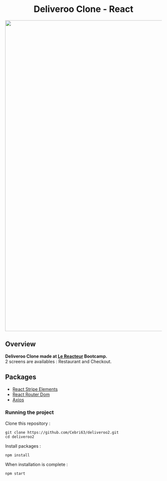 <h1 align="center">
	Deliveroo Clone - React
</h1>

<p align="center">
	<img src="https://github.com/Cebri63/deliveroo2/blob/master/preview/kapture.gif" width="1000">
</p>

## Overview

**Deliveroo Clone made at [Le Reacteur](https://www.lereacteur.io/) Bootcamp.**  
2 screens are availables : Restaurant and Checkout.

## Packages

- [React Stripe Elements](https://github.com/stripe/react-stripe-elements)
- [React Router Dom](https://reacttraining.com/react-router/web/guides/quick-start)
- [Axios](https://github.com/axios/axios)

### Running the project

Clone this repository :

```
git clone https://github.com/Cebri63/deliveroo2.git
cd deliveroo2
```

Install packages :

```
npm install
```

When installation is complete :

```bash
npm start
```
